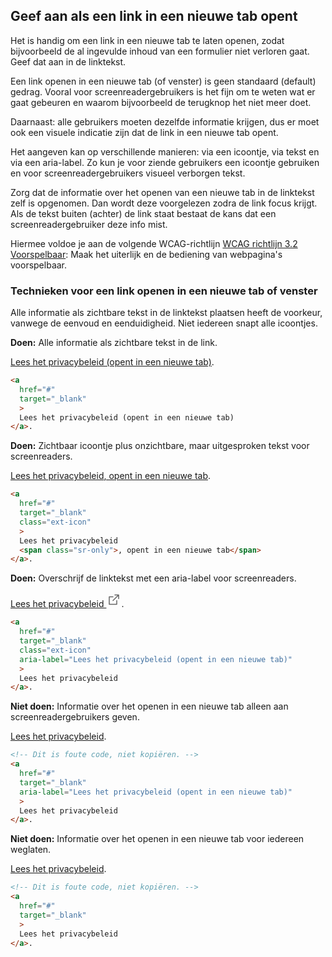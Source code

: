 <!-- @license CC0-1.0 -->

## Geef aan als een link in een nieuwe tab opent

Het is handig om een link in een nieuwe tab te laten openen, zodat bijvoorbeeld de al ingevulde inhoud van een formulier niet verloren gaat. Geef dat aan in de linktekst.

Een link openen in een nieuwe tab (of venster) is geen standaard (default) gedrag. Vooral voor screenreadergebruikers is het fijn om te weten wat er gaat gebeuren en waarom bijvoorbeeld de terugknop het niet meer doet.

Daarnaast: alle gebruikers moeten dezelfde informatie krijgen, dus er moet ook een visuele indicatie zijn dat de link in een nieuwe tab opent.

Het aangeven kan op verschillende manieren: via een icoontje, via tekst en via een aria-label. Zo kun je voor ziende gebruikers een icoontje gebruiken en voor screenreadergebruikers visueel verborgen tekst.

Zorg dat de informatie over het openen van een nieuwe tab in de linktekst zelf is opgenomen. Dan wordt deze voorgelezen zodra de link focus krijgt. Als de tekst buiten (achter) de link staat bestaat de kans dat een screenreadergebruiker deze info mist.

Hiermee voldoe je aan de volgende WCAG-richtlijn [WCAG richtlijn 3.2 Voorspelbaar](https://www.w3.org/Translations/WCAG21-nl/#voorspelbaar): Maak het uiterlijk en de bediening van webpagina's voorspelbaar.


### Technieken voor een link openen in een nieuwe tab of venster

Alle informatie als zichtbare tekst in de linktekst plaatsen heeft de voorkeur, vanwege de eenvoud en eenduidigheid. Niet iedereen snapt alle icoontjes.

**Doen:** Alle informatie als zichtbare tekst in de link.
<div style={{border: 2 + 'px solid #16ac16', padding: 10 + 'px'}}>
<a href="#" target="_blank">Lees het privacybeleid (opent in een nieuwe tab)</a>.
</div>

```html
<a
  href="#"
  target="_blank"
  >
  Lees het privacybeleid (opent in een nieuwe tab)
</a>.
```

**Doen:** Zichtbaar icoontje plus onzichtbare, maar uitgesproken tekst voor screenreaders.
<div style={{border: 2 + 'px solid #16ac16', padding: 10 + 'px'}}>
<a href="#" target="_blank" class="ext-icon">Lees het privacybeleid<span class="sr-only">, opent in een nieuwe tab</span></a>.
</div>

```html
<a
  href="#"
  target="_blank"
  class="ext-icon"
  >
  Lees het privacybeleid
  <span class="sr-only">, opent in een nieuwe tab</span>
</a>.
```

**Doen:** Overschrijf de linktekst met een aria-label voor screenreaders.
<div style={{border: 2 + 'px solid #16ac16', padding: 10 + 'px'}}>
<a href="#" target="_blank" class="ext-icon" aria-label="Lees het privacybeleid (opent in een nieuwe tab)">Lees het privacybeleid <svg width="24" height="24" viewBox="0 0 24 24" xmlns="http://www.w3.org/2000/svg"><path d="M17 13.5v6H5v-12h6m3-3h6v6m0-6-9 9" class="icon_svg-stroke" stroke="#666" stroke-width="1.5" fill="none" fill-rule="evenodd" stroke-linecap="round" stroke-linejoin="round"></path></svg></a>.
</div>

```html
<a
  href="#"
  target="_blank"
  class="ext-icon"
  aria-label="Lees het privacybeleid (opent in een nieuwe tab)"
  >
  Lees het privacybeleid
</a>.
```

**Niet doen:** Informatie over het openen in een nieuwe tab alleen aan screenreadergebruikers geven.
<div style={{border: 2 + 'px solid #c00', padding: 10 + 'px'}}>
<a href="#" target="_blank" aria-label="Lees het privacybeleid (opent in een nieuwe tab)">Lees het privacybeleid</a>.
</div>

```html
<!-- Dit is foute code, niet kopiëren. -->
<a
  href="#"
  target="_blank"
  aria-label="Lees het privacybeleid (opent in een nieuwe tab)"
  >
  Lees het privacybeleid
</a>.
```

**Niet doen:** Informatie over het openen in een nieuwe tab voor iedereen weglaten.
<div style={{border: 2 + 'px solid #c00', padding: 10 + 'px'}}>
<a href="#" target="_blank">Lees het privacybeleid</a>.
</div>

```html
<!-- Dit is foute code, niet kopiëren. -->
<a
  href="#"
  target="_blank"
  >
  Lees het privacybeleid
</a>.
```
